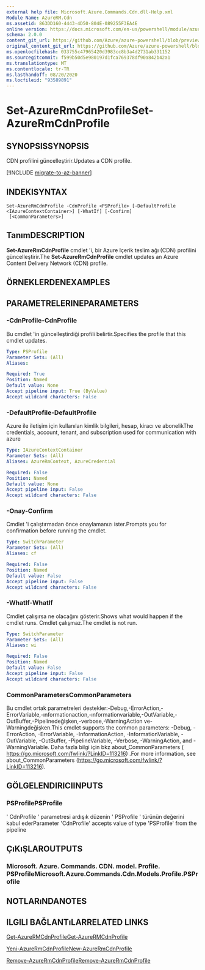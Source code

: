 ```yaml
---
external help file: Microsoft.Azure.Commands.Cdn.dll-Help.xml
Module Name: AzureRM.Cdn
ms.assetid: 863DD160-4443-4D50-804E-089255F3EA4E
online version: https://docs.microsoft.com/en-us/powershell/module/azurerm.cdn/set-azurermcdnprofile
schema: 2.0.0
content_git_url: https://github.com/Azure/azure-powershell/blob/preview/src/ResourceManager/Cdn/Commands.Cdn/help/Set-AzureRmCdnProfile.md
original_content_git_url: https://github.com/Azure/azure-powershell/blob/preview/src/ResourceManager/Cdn/Commands.Cdn/help/Set-AzureRmCdnProfile.md
ms.openlocfilehash: 033755c47965420d3983cc8b3a4d2731ab331152
ms.sourcegitcommit: f599b50d5e980197d1fca769378df90a842b42a1
ms.translationtype: MT
ms.contentlocale: tr-TR
ms.lasthandoff: 08/20/2020
ms.locfileid: "93589891"
---
```

# <span data-ttu-id="f0c07-101">Set-AzureRmCdnProfile</span><span class="sxs-lookup"><span data-stu-id="f0c07-101">Set-AzureRmCdnProfile</span></span>

## <span data-ttu-id="f0c07-102">SYNOPSIS</span><span class="sxs-lookup"><span data-stu-id="f0c07-102">SYNOPSIS</span></span>
<span data-ttu-id="f0c07-103">CDN profilini güncelleştirir.</span><span class="sxs-lookup"><span data-stu-id="f0c07-103">Updates a CDN profile.</span></span>

[!INCLUDE [migrate-to-az-banner](../../includes/migrate-to-az-banner.md)]

## <span data-ttu-id="f0c07-104">INDEKI</span><span class="sxs-lookup"><span data-stu-id="f0c07-104">SYNTAX</span></span>

```
Set-AzureRmCdnProfile -CdnProfile <PSProfile> [-DefaultProfile <IAzureContextContainer>] [-WhatIf] [-Confirm]
 [<CommonParameters>]
```

## <span data-ttu-id="f0c07-105">Tanım</span><span class="sxs-lookup"><span data-stu-id="f0c07-105">DESCRIPTION</span></span>
<span data-ttu-id="f0c07-106">**Set-AzureRmCdnProfile** cmdlet 'i, bir Azure Içerik teslim ağı (CDN) profilini güncelleştirir.</span><span class="sxs-lookup"><span data-stu-id="f0c07-106">The **Set-AzureRmCdnProfile** cmdlet updates an Azure Content Delivery Network (CDN) profile.</span></span>

## <span data-ttu-id="f0c07-107">ÖRNEKLERDEN</span><span class="sxs-lookup"><span data-stu-id="f0c07-107">EXAMPLES</span></span>

## <span data-ttu-id="f0c07-108">PARAMETRELERINE</span><span class="sxs-lookup"><span data-stu-id="f0c07-108">PARAMETERS</span></span>

### <span data-ttu-id="f0c07-109">-CdnProfile</span><span class="sxs-lookup"><span data-stu-id="f0c07-109">-CdnProfile</span></span>
<span data-ttu-id="f0c07-110">Bu cmdlet 'in güncelleştirdiği profili belirtir.</span><span class="sxs-lookup"><span data-stu-id="f0c07-110">Specifies the profile that this cmdlet updates.</span></span>

```yaml
Type: PSProfile
Parameter Sets: (All)
Aliases: 

Required: True
Position: Named
Default value: None
Accept pipeline input: True (ByValue)
Accept wildcard characters: False
```

### <span data-ttu-id="f0c07-111">-DefaultProfile</span><span class="sxs-lookup"><span data-stu-id="f0c07-111">-DefaultProfile</span></span>
<span data-ttu-id="f0c07-112">Azure ile iletişim için kullanılan kimlik bilgileri, hesap, kiracı ve abonelik</span><span class="sxs-lookup"><span data-stu-id="f0c07-112">The credentials, account, tenant, and subscription used for communication with azure</span></span>

```yaml
Type: IAzureContextContainer
Parameter Sets: (All)
Aliases: AzureRmContext, AzureCredential

Required: False
Position: Named
Default value: None
Accept pipeline input: False
Accept wildcard characters: False
```

### <span data-ttu-id="f0c07-113">-Onay</span><span class="sxs-lookup"><span data-stu-id="f0c07-113">-Confirm</span></span>
<span data-ttu-id="f0c07-114">Cmdlet 'i çalıştırmadan önce onaylamanızı ister.</span><span class="sxs-lookup"><span data-stu-id="f0c07-114">Prompts you for confirmation before running the cmdlet.</span></span>

```yaml
Type: SwitchParameter
Parameter Sets: (All)
Aliases: cf

Required: False
Position: Named
Default value: False
Accept pipeline input: False
Accept wildcard characters: False
```

### <span data-ttu-id="f0c07-115">-WhatIf</span><span class="sxs-lookup"><span data-stu-id="f0c07-115">-WhatIf</span></span>
<span data-ttu-id="f0c07-116">Cmdlet çalışırsa ne olacağını gösterir.</span><span class="sxs-lookup"><span data-stu-id="f0c07-116">Shows what would happen if the cmdlet runs.</span></span>
<span data-ttu-id="f0c07-117">Cmdlet çalışmaz.</span><span class="sxs-lookup"><span data-stu-id="f0c07-117">The cmdlet is not run.</span></span>

```yaml
Type: SwitchParameter
Parameter Sets: (All)
Aliases: wi

Required: False
Position: Named
Default value: False
Accept pipeline input: False
Accept wildcard characters: False
```

### <span data-ttu-id="f0c07-118">CommonParameters</span><span class="sxs-lookup"><span data-stu-id="f0c07-118">CommonParameters</span></span>
<span data-ttu-id="f0c07-119">Bu cmdlet ortak parametreleri destekler:-Debug,-ErrorAction,-ErrorVariable,-ınformationaction,-ınformationvariable,-OutVariable,-OutBuffer,-Pipelinedeğişken,-verbose,-WarningAction ve-Warningdeğişken.</span><span class="sxs-lookup"><span data-stu-id="f0c07-119">This cmdlet supports the common parameters: -Debug, -ErrorAction, -ErrorVariable, -InformationAction, -InformationVariable, -OutVariable, -OutBuffer, -PipelineVariable, -Verbose, -WarningAction, and -WarningVariable.</span></span> <span data-ttu-id="f0c07-120">Daha fazla bilgi için bkz about_CommonParameters ( https://go.microsoft.com/fwlink/?LinkID=113216) .</span><span class="sxs-lookup"><span data-stu-id="f0c07-120">For more information, see about_CommonParameters (https://go.microsoft.com/fwlink/?LinkID=113216).</span></span>

## <span data-ttu-id="f0c07-121">GÖLGELENDIRICI</span><span class="sxs-lookup"><span data-stu-id="f0c07-121">INPUTS</span></span>

### <span data-ttu-id="f0c07-122">PSProfile</span><span class="sxs-lookup"><span data-stu-id="f0c07-122">PSProfile</span></span>
<span data-ttu-id="f0c07-123">' CdnProfile ' parametresi ardışık düzenin ' PSProfile ' türünün değerini kabul eder</span><span class="sxs-lookup"><span data-stu-id="f0c07-123">Parameter 'CdnProfile' accepts value of type 'PSProfile' from the pipeline</span></span>

## <span data-ttu-id="f0c07-124">ÇıKıŞLAR</span><span class="sxs-lookup"><span data-stu-id="f0c07-124">OUTPUTS</span></span>

### <span data-ttu-id="f0c07-125">Microsoft. Azure. Commands. CDN. model. Profile. PSProfile</span><span class="sxs-lookup"><span data-stu-id="f0c07-125">Microsoft.Azure.Commands.Cdn.Models.Profile.PSProfile</span></span>

## <span data-ttu-id="f0c07-126">NOTLARıNDA</span><span class="sxs-lookup"><span data-stu-id="f0c07-126">NOTES</span></span>

## <span data-ttu-id="f0c07-127">ILGILI BAĞLANTıLAR</span><span class="sxs-lookup"><span data-stu-id="f0c07-127">RELATED LINKS</span></span>

[<span data-ttu-id="f0c07-128">Get-AzureRMCdnProfile</span><span class="sxs-lookup"><span data-stu-id="f0c07-128">Get-AzureRMCdnProfile</span></span>](./Get-AzureRMCdnProfile.md)

[<span data-ttu-id="f0c07-129">Yeni-AzureRmCdnProfile</span><span class="sxs-lookup"><span data-stu-id="f0c07-129">New-AzureRmCdnProfile</span></span>](./New-AzureRmCdnProfile.md)

[<span data-ttu-id="f0c07-130">Remove-AzureRmCdnProfile</span><span class="sxs-lookup"><span data-stu-id="f0c07-130">Remove-AzureRmCdnProfile</span></span>](./Remove-AzureRmCdnProfile.md)


